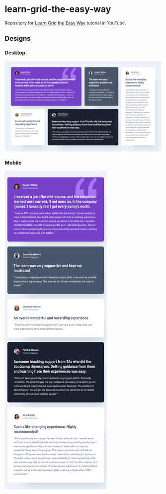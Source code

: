 # learn-grid-the-easy-way

Repository for [Learn Grid the Easy Way](https://www.youtube.com/watch?v=rg7Fvvl3taU) tutorial in YouTube.

## Designs

### Desktop

![Desktop](screenshots/design-desktop.png)

### Mobile

![Design](screenshots/design-mobile.png)